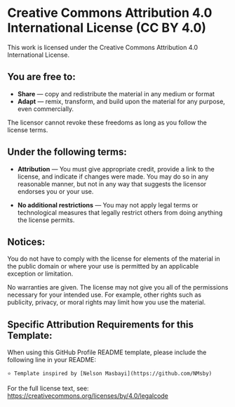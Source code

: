 # Creative Commons Attribution 4.0 International License (CC BY 4.0)

This work is licensed under the Creative Commons Attribution 4.0 International License.

## You are free to:

- **Share** — copy and redistribute the material in any medium or format
- **Adapt** — remix, transform, and build upon the material for any purpose, even commercially.

The licensor cannot revoke these freedoms as long as you follow the license terms.

## Under the following terms:

- **Attribution** — You must give appropriate credit, provide a link to the license, and indicate if changes were made. You may do so in any reasonable manner, but not in any way that suggests the licensor endorses you or your use.

- **No additional restrictions** — You may not apply legal terms or technological measures that legally restrict others from doing anything the license permits.

## Notices:

You do not have to comply with the license for elements of the material in the public domain or where your use is permitted by an applicable exception or limitation.

No warranties are given. The license may not give you all of the permissions necessary for your intended use. For example, other rights such as publicity, privacy, or moral rights may limit how you use the material.

## Specific Attribution Requirements for this Template:

When using this GitHub Profile README template, please include the following line in your README:

```
⭐️ Template inspired by [Nelson Masbayi](https://github.com/NMsby)
```

For the full license text, see: https://creativecommons.org/licenses/by/4.0/legalcode
